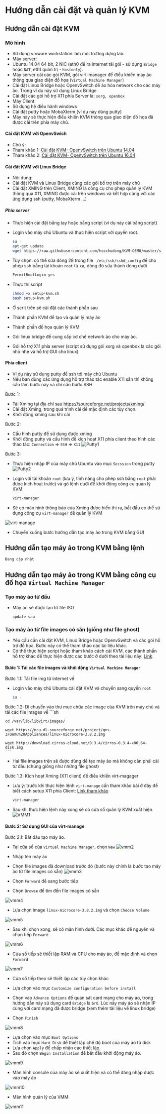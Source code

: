 # Hướng dẫn cài đặt và quản lý KVM 

## Hướng dẫn cài đặt KVM 

### Mô hình
- Sử dụng vmware workstation làm môi trường dựng lab. 
- Máy server: 
 - Ubuntu 14.04 64 bit, 2 NIC (eth0 để ra internet tải gói - sử dụng `Bridge` hoặc `NAT`, eth1 quản trị - `hostonly`).
 - Máy server cài các gói KVM, gói virt-manager để điều khiển máy ảo thông qua giao diện đồ họa (`Virtual Machine Manager`)
 - Cài đặt Linux Bridge hoặc OpenvSwitch để ảo hóa network cho các máy ảo. Trong ví dụ này sử dụng Linux Bridge
 - Cài đặt các gói hỗ trợ X11 phía Server là: `xorg, openbox`
- Máy Client: 
 - Sử dụng hệ điều hành windows 
 - Cài đặt putty hoặc MobaXterm (ví dụ này dùng putty)
 - Máy này sẽ thực hiện điều khiển KVM thông qua giao diện đồ họa đã được cài trên phía máy chủ.


#### Cài đặt KVM với OpenvSwich
- Chú ý: 
 - Tham khảo 1: [Cài đặt KVM- OpenvSwitch trên Ubuntu 14.04](https://github.com/hocchudong/KVM-QEMU/blob/master/docs/catdat-kvm-openvswitch-ubuntu14.04.md)
 - Tham khảo 2: [Cài đặt KVM- OpenvSwitch trên Ubuntu 16.04](https://github.com/hocchudong/KVM-QEMU/blob/master/docs/catdat-kvm-openvswitch-ubuntu16.04.md)

#### Cài đặt KVM với Linux Bridge
- Nội dung:
 - Cài đặt KVM và Linux Bridge cùng các gói bổ trợ trên máy chủ
 - Cài đặt XMING trên Client, XMING là công cụ cho phép quản lý KVM thông qua X11, XMING được cài trên windows và kết hợp cùng với các ứng dụng ssh (putty, MobaXterm ...)

##### Phía server 
- Thực hiện cài đặt bằng tay hoặc bằng script (ví dụ này cài bằng script)
- Login vào máy chủ Ubuntu và thực hiện script với quyền root.
	```sh
	su -
	apt-get update
	wget https://raw.githubusercontent.com/hocchudong/KVM-QEMU/master/scripts/setup-kvm.sh
	```

- Tùy chọn: có thể sửa dòng 28 trong file ` /etc/ssh/sshd_config` để cho phép ssh bằng tài khoản `root` từ xa, dòng đó sửa thành dòng dưới
	```sh
	PermitRootLogin yes
	```

- Thực thi script
	```sh
	chmod +x setup-kvm.sh
	bash setup-kvm.sh
	```

- Ở scrit trên sẽ cài đặt các thành phần sau
 - Thành phần KVM để tạo và quản lý máy ảo
 - Thành phần đồ họa quản lý KVM 
 - Gói linux bridge để cung cấp cơ chế network ảo cho máy ảo.
 - Gói hỗ trợ X11 phía server (script sử dụng gói xorg và openbox là các gói nhỏ nhẹ và hỗ trợ GUI cho linux)

#### Phía client 

- Ví dụ này sử dụng putty để ssh tới máy chủ Ubuntu
- Nếu bạn dùng các ứng dụng hỗ trợ thao tác enable X11 sẵn thì không cần làm bước này và chỉ cần bước SSH

Bước 1: 
- Tải Xming tại địa chỉ sau https://sourceforge.net/projects/xming/
- Cài đặt Xming, trong quá trình cài để mặc định các tùy chọn.
- Khởi động xming sau khi cài

Bước 2: 
- Cấu hình putty để sử dụng được xming
- Khởi động putty và cấu hình để kích hoạt X11 phía client theo hình các thao tác: `Connection` => `SSH` => `X11` 
![Putty1](../images/img1.png)

Bước 3: 
- Thực hiện nhập IP của máy chủ Ubuntu vào mục `Secssion` trong putty
![Putty2](../images/img2.png)

- Login với tài khoản `root` (lưu ý, tính năng cho phép ssh bằng `root` phải được kích hoạt trước) và gõ lệnh dưới để khởi động công cụ quản lý KVM
	```sh
	virt-manager
	```

- Sẽ có màn hình thông báo của Xming được hiển thị ra, bắt đầu có thể sử dụng công cụ `virt-manager` để quản lý KVM

![virt-manage](../images/img3.png)

- Chuyển xuống bước hướng dẫn tạo máy ảo trong KVM bằng GUI

## Hướng dẫn tạo máy ảo trong KVM bằng lệnh
```sh
Đang cập nhật
```

## Hướng dẫn tạo máy ảo trong KVM bằng công cụ đồ họa `Virtual Machine Manager`
### Tạo máy ảo từ đầu

- Máy ảo sẽ được tạo từ file ISO
	```sh
	update sau
	```

### Tạo máy ảo từ file images có sẵn (giống như file ghost)
- Yêu cầu cần cài đặt KVM, Linux Bridge hoặc OpenvSwitch và các gói hỗ trợ đồ họa. Bước này có thể tham khảo các tài liệu khác.
- Có thể thực hiện script hoặc tham khảo cách cài KVM, các thành phần hỗ trợ khác để thực hiện được các bước ở dưới theo tài liệu này: [Link](https://github.com/hocchudong/KVM-QEMU/blob/master/docs/ghichep-kvm.md#hướng-dẫn-sử-dụng-kvm-bằng-xming). 

#### Bước 1: Tải các file images và khởi động `Virtual Machine Manager`

Bước 1.1: Tải file img từ internet về
- Login vào máy chủ Ubuntu cài đặt KVM và chuyển sang quyền `root`
	```sh
	su -
	```

Bước 1.2: Di chuyển vào thư mục chứa các image của KVM trên máy chủ và tải các file images về
	```sh

	cd /var/lib/libvirt/images/

	wget https://ncu.dl.sourceforge.net/project/gns-3/Qemu%20Appliances/linux-microcore-3.8.2.img

	wget http://download.cirros-cloud.net/0.3.4/cirros-0.3.4-x86_64-disk.img
	```

- Hai file images trên sẽ được dùng để tạo máy ảo mà không cần phải cài từ đầu (chúng giống như những file ghost)

Bước 1.3: Kích hoạt Xming (X11 client) để điều khiển virt-magager
-  Lưu ý: trước khi thực hiện lệnh `virt-manage` cần tham khảo bài ở đây để biết cách setup X11 phía Client: [Link tham khảo](https://github.com/hocchudong/KVM-QEMU/blob/master/docs/ghichep-kvm.md#hướng-dẫn-sử-dụng-kvm-bằng-xming)
	```sh
	virt-manager
	```

- Sau khi thực hiện lệnh này xong sẽ có cửa sổ quản lý KVM xuất hiện.
![VMM1](../images/vmm1.png)

#### Bước 2: Sử dụng GUI của virt-manage

Bước 2.1: Bắt đâu tạo máy ảo.
- Tại cửa sổ của `Virtual Machine Manager`, chọn `New`
![vmm2](../images/vmm2.png)

- Nhập tên máy ảo
- Chọn file images đã download trước đó (bước này chính là bước tạo máy ảo từ file images có sẵn)
![vmm3](../images/vmm3.png)
- Chọn `Forward` để sang bước tiếp

- Chọn `Browse` để tìm đến file images có sẵn

![vmm4](../images/vmm4.png)

- Lựa chọn image `linux-microcore-3.8.2.img` và chọn `Choose Volume`

![vmm5](../images/vmm5.png)

- Sau khi chọn xong, sẽ có màn hình dưới. Các mục khác để nguyên và chọn tiếp `Forward`

![vmm6](../images/vmm6.png)

- Cửa sổ tiếp sẽ thiết lập RAM và CPU cho máy ảo, để mặc định và chọn `Forward`

![vmm7](../images/vmm7.png)

- Cửa sổ tiếp theo sẽ thiết lập các tùy chọn khác
 - Lựa chọn vào mục `Customize configuration before install`
 - Chọn vào `Advance Options` để quan sát card mạng cho máy ảo, trong hướng dẫn này sử dụng card `Bridge` là `br0`. Lúc này máy ảo sẽ nhận IP cùng với card mạng đã được bridge (xem thêm tài liệu về linux bridge)

- Chọn `Finish`

![vmm8](../images/vmm8.png)

- Lựa chọn vào mục `Boot Options`
- Tích vào mục `Hard Disk` để thiết lập chế độ boot của máy ảo từ disk
- Lựa chọn `Apply` để chấp nhận các thiết lập.
- Sau đó chọn `Begin Installation` để bắt đầu khởi động máy ảo.

![vmm9](../images/vmm9.png)

- Màn hình console của máy ảo sẽ xuất hiện và có thể đăng nhập được vào máy ảo

![vmm10](../images/vmm10.png)

- Màn hình quản lý của VMM

![vmm11](../images/vmm11.png)